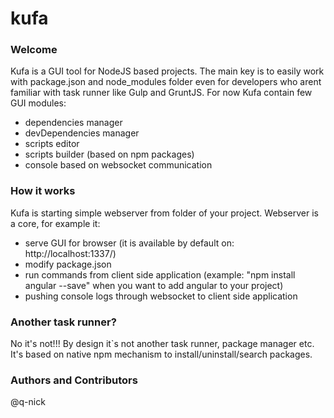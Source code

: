 # kufa
### Welcome
Kufa is a GUI tool for NodeJS based projects. The main key is to easily work with package.json and node_modules folder even for developers who arent familiar with task runner like Gulp and GruntJS. 
For now Kufa contain few GUI modules:
- dependencies manager
- devDependencies manager
- scripts editor
- scripts builder (based on npm packages)
- console based on websocket communication

### How it works
Kufa is starting simple webserver from folder of your project. Webserver is a core, for example it: 
- serve GUI for browser (it is available by default on: http://localhost:1337/)
- modify package.json
- run commands from client side application (example: "npm install angular --save" when you want to add angular to your project)
- pushing console logs through websocket to client side application

### Another task runner?
No it's not!!! By design it`s not another task runner, package manager etc. It's based on native npm mechanism to install/uninstall/search packages.

### Authors and Contributors
@q-nick

